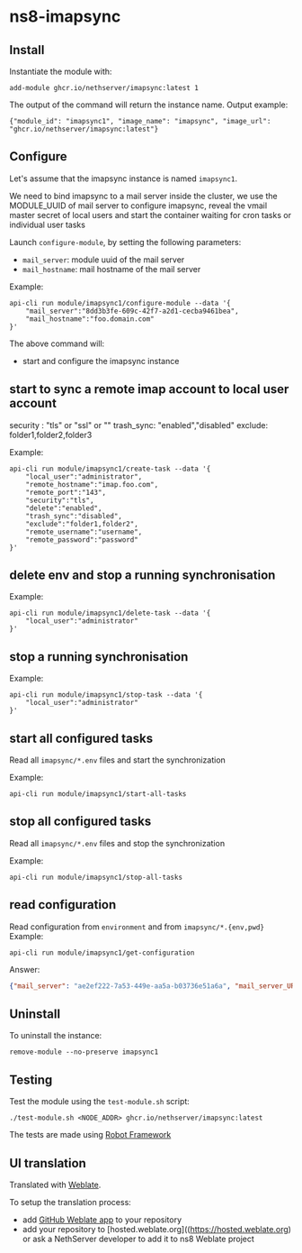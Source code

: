 # ns8-imapsync
## Install

Instantiate the module with:

    add-module ghcr.io/nethserver/imapsync:latest 1

The output of the command will return the instance name.
Output example:

    {"module_id": "imapsync1", "image_name": "imapsync", "image_url": "ghcr.io/nethserver/imapsync:latest"}

## Configure

Let's assume that the imapsync instance is named `imapsync1`.

We need to bind imapsync to a mail server inside the cluster, we use the MODULE_UUID of mail server to configure imapsync, reveal the vmail master secret of local users and start the container waiting for cron tasks or individual user tasks

Launch `configure-module`, by setting the following parameters:
- `mail_server`: module uuid of the mail server
- `mail_hostname`: mail hostname of the mail server

Example:

    api-cli run module/imapsync1/configure-module --data '{
        "mail_server":"8dd3b3fe-609c-42f7-a2d1-cecba9461bea",
        "mail_hostname":"foo.domain.com"
    }'

The above command will:
- start and configure the imapsync instance

## start to sync a remote imap account to local user account

security : "tls" or "ssl" or ""
trash_sync: "enabled","disabled"
exclude: folder1,folder2,folder3

Example:

    api-cli run module/imapsync1/create-task --data '{
        "local_user":"administrator",
        "remote_hostname":"imap.foo.com",
        "remote_port":"143",
        "security":"tls",
        "delete":"enabled",
        "trash_sync":"disabled",
        "exclude":"folder1,folder2",
        "remote_username":"username",
        "remote_password":"password"
    }'

## delete env and stop a running synchronisation

Example:

    api-cli run module/imapsync1/delete-task --data '{
        "local_user":"administrator"
    }'

## stop a running synchronisation

Example:

    api-cli run module/imapsync1/stop-task --data '{
        "local_user":"administrator"
    }'

## start all configured tasks
Read all `imapsync/*.env` files and start the synchronization

Example:

    api-cli run module/imapsync1/start-all-tasks

## stop all configured tasks
Read all `imapsync/*.env` files and stop the synchronization

Example:

    api-cli run module/imapsync1/stop-all-tasks

## read configuration
Read configuration from `environment` and from `imapsync/*.{env,pwd}`
Example:

    api-cli run module/imapsync1/get-configuration

Answer:

```json
{"mail_server": "ae2ef222-7a53-449e-aa5a-b03736e51a6a", "mail_server_URL": [{"name": "mail1", "label": "mail1 (R3.rocky9-3.org)", "value": "ae2ef222-7a53-449e-aa5a-b03736e51a6a,R3.rocky9-3.org"}]}
```

## Uninstall

To uninstall the instance:

    remove-module --no-preserve imapsync1

## Testing

Test the module using the `test-module.sh` script:


    ./test-module.sh <NODE_ADDR> ghcr.io/nethserver/imapsync:latest

The tests are made using [Robot Framework](https://robotframework.org/)

## UI translation

Translated with [Weblate](https://hosted.weblate.org/projects/ns8/).

To setup the translation process:

- add [GitHub Weblate app](https://docs.weblate.org/en/latest/admin/continuous.html#github-setup) to your repository
- add your repository to [hosted.weblate.org]((https://hosted.weblate.org) or ask a NethServer developer to add it to ns8 Weblate project
